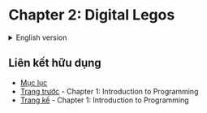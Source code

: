 # Chapter 2: Digital Legos

<details>
  <summary>English version</summary>

  >
</details>

## Liên kết hữu dụng
- [Mục lục](README.md)
- [Trang trước](01-Introduction-to-Programming.md) - Chapter 1: Introduction to Programming
- [Trang kế](01-Introduction-to-Programming.md) - Chapter 1: Introduction to Programming
